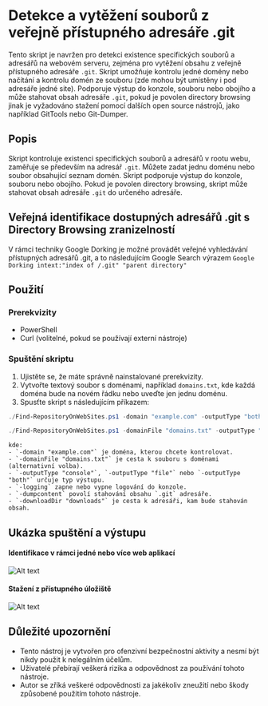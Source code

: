 # Detekce a vytěžení souborů z veřejně přístupného adresáře .git

Tento skript je navržen pro detekci existence specifických souborů a adresářů na webovém serveru, zejména pro vytěžení obsahu z veřejně přístupného adresáře `.git`. Skript umožňuje kontrolu jedné domény nebo načítání a kontrolu domén ze souboru (zde mohou být umístěny i pod adresáře jedné site). Podporuje výstup do konzole, souboru nebo obojího a může stahovat obsah adresáře `.git`, pokud je povolen directory browsing jinak je vyžadováno stažení pomocí dalších open source nástrojů, jako například GitTools nebo Git-Dumper.

## Popis

Skript kontroluje existenci specifických souborů a adresářů v rootu webu, zaměřuje se především na adresář `.git`. Můžete zadat jednu doménu nebo soubor obsahující seznam domén. Skript podporuje výstup do konzole, souboru nebo obojího. Pokud je povolen directory browsing, skript může stahovat obsah adresáře `.git` do určeného adresáře.

## Veřejná identifikace dostupných adresářů .git s Directory Browsing zranizelností

V rámci techniky Google Dorking je možné provádět veřejné vyhledávání přístupných adresářů .git, a to následujícím Google Search výrazem `Google Dorking intext:"index of /.git" "parent directory"`

## Použití

### Prerekvizity

- PowerShell
- Curl (volitelné, pokud se používají externí nástroje)

### Spuštění skriptu

1. Ujistěte se, že máte správně nainstalované prerekvizity.
2. Vytvořte textový soubor s doménami, například `domains.txt`, kde každá doména bude na novém řádku nebo uveďte jen jednu doménu.
3. Spusťte skript s následujícím příkazem:

```powershell
./Find-RepositoryOnWebSites.ps1 -domain "example.com" -outputType "both" -logging -dumpcontent -downloadDir "downloads"

./Find-RepositoryOnWebSites.ps1 -domainFile "domains.txt" -outputType "both" -logging -dumpcontent -downloadDir "downloads"
```

    kde:
    - `-domain "example.com"` je doména, kterou chcete kontrolovat.
    - `-domainFile "domains.txt"` je cesta k souboru s doménami (alternativní volba).
    - `-outputType "console"`, `-outputType "file"` nebo `-outputType "both"` určuje typ výstupu.
    - `-logging` zapne nebo vypne logování do konzole.
    - `-dumpcontent` povolí stahování obsahu `.git` adresáře.
    - `-downloadDir "downloads"` je cesta k adresáři, kam bude stahován obsah.

## Ukázka spuštění a výstupu
#### Identifikace v rámci jedné nebo více web aplikací
![Alt text](https://github.com/cyb3r5t4lk3r/HackSmithTools/blob/main/Media/Git_Identification.gif)

#### Stažení z přístupného úložiště
![Alt text](https://github.com/cyb3r5t4lk3r/HackSmithTools/blob/main/Media/Git_Download_Files.gif)


## Důležité upozornění

- Tento nástroj je vytvořen pro ofenzivní bezpečnostní aktivity a nesmí být nikdy použit k nelegálním účelům.
- Uživatelé přebírají veškerá rizika a odpovědnost za používání tohoto nástroje.
- Autor se zříká veškeré odpovědnosti za jakékoliv zneužití nebo škody způsobené použitím tohoto nástroje.
